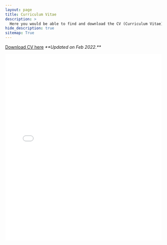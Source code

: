 ```yaml
---
layout: page
title: Curriculum Vitae
description: >
  Here you would be able to find and download the CV (Curriculum Vitae) of Pranav Kedia 
hide_description: true
sitemap: True
---
```


<p><font color="#68C3DA"><a href="http://praked.github.io/assets/docs/PranavKediaCV_new.pdf">Download CV here</a></font>
 <i>**Updated on Feb 2022.** </i>
</p>
<embed src="../assets/docs/PranavKediaCV_new.pdf" width="100%" height="600">

<div class="cv-container" id="adobe-dc-view"  style="width: 900px;"></div>
<script src="https://documentcloud.adobe.com/view-sdk/main.js"></script>
<script type="text/javascript">
  document.addEventListener("adobe_dc_view_sdk.ready", function(){
    var adobeDCView = new AdobeDC.View({clientId: "9cd5f6f4f41748578f8c97719bb4fe34", divId: "adobe-dc-view"});
    adobeDCView.previewFile({
      content:{ location:
        { url: "https://praked.github.io/assets/docs/PranavKediaCV_new.pdf"}},
      metaData:{fileName: "CV.pdf"}
    }, {embedMode: "IN_LINE"});
 });
</script>

